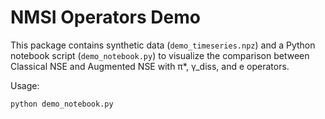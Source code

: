 # NMSI Operators Demo

This package contains synthetic data (`demo_timeseries.npz`) and a Python notebook script (`demo_notebook.py`) 
to visualize the comparison between Classical NSE and Augmented NSE with π*, γ_diss, and e operators.

Usage:
```bash
python demo_notebook.py
```

